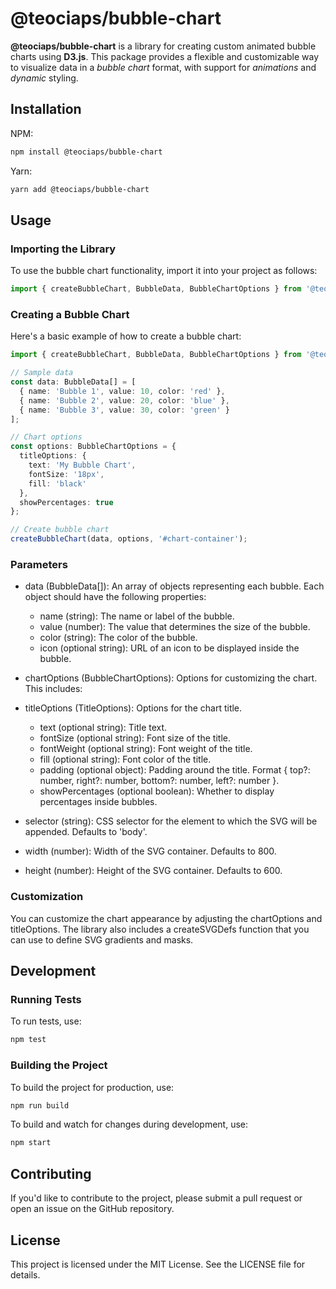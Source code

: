 # @teociaps/bubble-chart

**@teociaps/bubble-chart** is a library for creating custom animated bubble charts using **D3.js**. This package provides a flexible and customizable way to visualize data in a *bubble chart* format, with support for *animations* and *dynamic* styling.

## Installation

NPM:
```bash
npm install @teociaps/bubble-chart
```
Yarn:
```bash
yarn add @teociaps/bubble-chart
```

## Usage
### Importing the Library
To use the bubble chart functionality, import it into your project as follows:

```typescript
import { createBubbleChart, BubbleData, BubbleChartOptions } from '@teociaps/bubble-chart';
```

### Creating a Bubble Chart
Here's a basic example of how to create a bubble chart:

```typescript
import { createBubbleChart, BubbleData, BubbleChartOptions } from '@teociaps/bubble-chart';

// Sample data
const data: BubbleData[] = [
  { name: 'Bubble 1', value: 10, color: 'red' },
  { name: 'Bubble 2', value: 20, color: 'blue' },
  { name: 'Bubble 3', value: 30, color: 'green' }
];

// Chart options
const options: BubbleChartOptions = {
  titleOptions: {
    text: 'My Bubble Chart',
    fontSize: '18px',
    fill: 'black'
  },
  showPercentages: true
};

// Create bubble chart
createBubbleChart(data, options, '#chart-container');
```

### Parameters
- data (BubbleData[]): An array of objects representing each bubble. Each object should have the following properties:

  - name (string): The name or label of the bubble.
  - value (number): The value that determines the size of the bubble.
  - color (string): The color of the bubble.
  - icon (optional string): URL of an icon to be displayed inside the bubble.
- chartOptions (BubbleChartOptions): Options for customizing the chart. This includes:

- titleOptions (TitleOptions): Options for the chart title.
  - text (optional string): Title text.
  - fontSize (optional string): Font size of the title.
  - fontWeight (optional string): Font weight of the title.
  - fill (optional string): Font color of the title.
  - padding (optional object): Padding around the title. Format { top?: number, right?: number, bottom?: number, left?: number }.
  - showPercentages (optional boolean): Whether to display percentages inside bubbles.

- selector (string): CSS selector for the element to which the SVG will be appended. Defaults to 'body'.

- width (number): Width of the SVG container. Defaults to 800.

- height (number): Height of the SVG container. Defaults to 600.

### Customization
You can customize the chart appearance by adjusting the chartOptions and titleOptions. The library also includes a createSVGDefs function that you can use to define SVG gradients and masks.

## Development
### Running Tests
To run tests, use:
```bash
npm test
```

### Building the Project
To build the project for production, use:

```bash
npm run build
```

To build and watch for changes during development, use:
```bash
npm start
```

## Contributing
If you'd like to contribute to the project, please submit a pull request or open an issue on the GitHub repository.

## License
This project is licensed under the MIT License. See the LICENSE file for details.